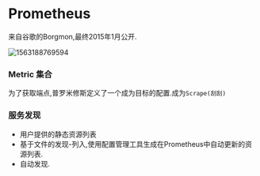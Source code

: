 # Prometheus

来自谷歌的Borgmon,最终2015年1月公开.

![1563188769594](C:\Users\Administrator\AppData\Roaming\Typora\typora-user-images\1563188769594.png)

### Metric 集合

为了获取端点,普罗米修斯定义了一个成为目标的配置.成为`Scrape(刮刮)`

### 服务发现

+ 用户提供的静态资源列表
+ 基于文件的发现-列入,使用配置管理工具生成在Prometheus中自动更新的资源列表.
+ 自动发现.

